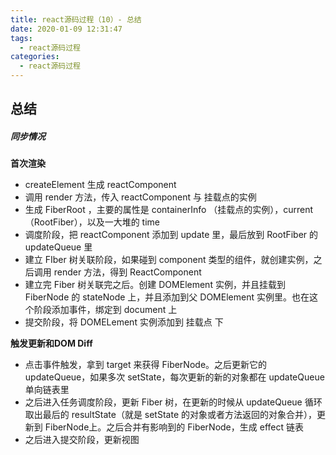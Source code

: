```yaml
---
title: react源码过程（10）- 总结
date: 2020-01-09 12:31:47
tags:
  - react源码过程
categories:
  - react源码过程
---
```


## 总结

##### 同步情况

**首次渲染**

- createElement 生成 reactComponent
- 调用 render 方法，传入 reactComponent 与 挂载点的实例
- 生成 FiberRoot ，主要的属性是 containerInfo （挂载点的实例），current （RootFiber），以及一大堆的 time
- 调度阶段，把 reactComponent 添加到 update 里，最后放到 RootFiber 的 updateQueue 里
- 建立 FIber 树关联阶段，如果碰到 component 类型的组件，就创建实例，之后调用 render 方法，得到 ReactComponent
- 建立完 Fiber 树关联完之后。创建 DOMElement 实例，并且挂载到 FiberNode 的 stateNode 上，并且添加到父 DOMElement 实例里。也在这个阶段添加事件，绑定到 document 上
- 提交阶段，将 DOMELement 实例添加到 挂载点 下



**触发更新和DOM Diff**

- 点击事件触发，拿到 target 来获得 FiberNode。之后更新它的 updateQueue，如果多次 setState，每次更新的新的对象都在 updateQueue 单向链表里
- 之后进入任务调度阶段，更新 Fiber 树，在更新的时候从 updateQueue 循环取出最后的 resultState（就是 setState 的对象或者方法返回的对象合并），更新到 FiberNode上。之后合并有影响到的 FiberNode，生成 effect 链表
- 之后进入提交阶段，更新视图

